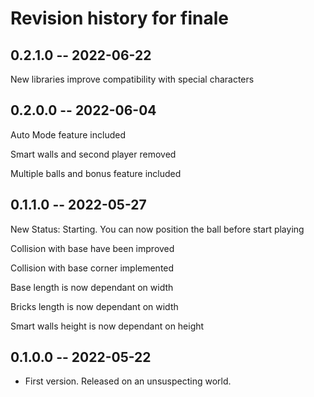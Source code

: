 # Revision history for finale

## 0.2.1.0 -- 2022-06-22

New libraries improve compatibility with special characters

## 0.2.0.0 -- 2022-06-04

Auto Mode feature included

Smart walls and second player removed

Multiple balls and bonus feature included

## 0.1.1.0 -- 2022-05-27

New Status: Starting. You can now position the ball before start playing

Collision with base have been improved

Collision with base corner implemented

Base length is now dependant on width

Bricks length is now dependant on width

Smart walls height is now dependant on height

## 0.1.0.0 -- 2022-05-22

* First version. Released on an unsuspecting world.

